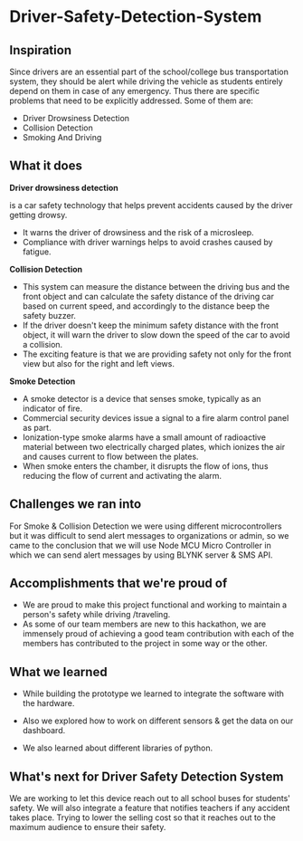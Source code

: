# Driver-Safety-Detection-System

## Inspiration

Since drivers are an essential part of the school/college bus transportation system, they should be alert while driving the vehicle as students entirely depend on them in case of any emergency.
Thus there are specific problems that need to be explicitly addressed. Some of them are:

- Driver Drowsiness Detection
- Collision Detection
- Smoking And Driving

## What it does

**Driver drowsiness detection**

 is a car safety technology that helps prevent accidents caused by the driver getting drowsy. 
- It warns the driver of drowsiness and the risk of a microsleep.
- Compliance with driver warnings helps to avoid crashes caused by fatigue.

**Collision Detection**

- This system can measure the distance between the driving bus and the front object and can calculate the safety distance of the driving car based on current speed, and accordingly to the distance beep the safety buzzer. 
- If the driver doesn't keep the minimum safety distance with the front object, it will warn the driver to slow down the speed of the car to avoid a collision.
- The exciting feature is that we are providing safety not only for the front view but also for the right and left views.

**Smoke Detection**

- A smoke detector is a device that senses smoke, typically as an indicator of fire. 
- Commercial security devices issue a signal to a fire alarm control panel as part.
- Ionization-type smoke alarms have a small amount of radioactive material between two electrically charged plates, which ionizes the air and causes current to flow between the plates. 
- When smoke enters the chamber, it disrupts the flow of ions, thus reducing the flow of current and activating the alarm.

## Challenges we ran into

For Smoke & Collision Detection we were using different microcontrollers but it was difficult to send alert messages to organizations or admin, so we came to the conclusion that we will use Node MCU Micro Controller in which we can send alert messages by using BLYNK server  & SMS API.

## Accomplishments that we're proud of

- We are proud to make this project functional and working to maintain a person's safety while driving /traveling.
- As some of our team members are new to this hackathon, we are immensely proud of achieving a good team contribution with each of the members has contributed to the project in some way or the other.

## What we learned

- While building the prototype we learned to integrate the software with the hardware.

- Also we explored how to work on different sensors & get the data on our dashboard.

- We also learned about different libraries of python.

## What's next for Driver Safety Detection System

 We are working to let this device reach out to all school buses for students' safety.
We will also integrate a feature that notifies teachers if any accident takes place.
Trying to lower the selling cost so that it reaches out to the maximum audience to ensure their safety.
